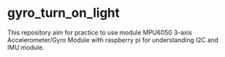 # gyro_turn_on_light
This repository aim for practice to use module MPU6050 3-axis Accelerometer/Gyro Module with raspberry pi for understanding I2C and IMU module.
